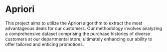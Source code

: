 # Apriori

This project aims to utilize the Apriori algorithm to extract the most advantageous deals for our customers. Our methodology involves analyzing a comprehensive dataset comprising the purchase histories of diverse customers at our departmental store, ultimately enhancing our ability to offer tailored and enticing promotions.
